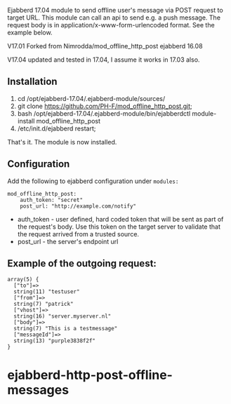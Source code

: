 Ejabberd 17.04 module to send offline user's message via POST request to target URL.
This module can call an api to send e.g. a push message. 
The request body is in application/x-www-form-urlencoded format. See the example below.

V17.01
Forked from Nimrodda/mod_offline_http_post ejabberd 16.08

V17.04 updated and tested in 17.04, I assume it works in 17.03 also.

Installation
------------

1. cd /opt/ejabberd-17.04/.ejabberd-module/sources/
2. git clone https://github.com/PH-F/mod_offline_http_post.git;
3. bash /opt/ejabberd-17.04/.ejabberd-module/bin/ejabberdctl module-install mod_offline_http_post
4. /etc/init.d/ejabberd restart;

That's it. The module is now installed.

Configuration
-------------

Add the following to ejabberd configuration under `modules:`

```
mod_offline_http_post:
    auth_token: "secret"
    post_url: "http://example.com/notify"
```

-    auth_token - user defined, hard coded token that will be sent as part of the request's body. Use this token on the target server to validate that the request arrived from a trusted source.
-    post_url - the server's endpoint url

Example of the outgoing request:
--------------------------------

```
array(5) {
  ["to"]=>
  string(11) "testuser"
  ["from"]=>
  string(7) "patrick"
  ["vhost"]=>
  string(16) "server.myserver.nl"
  ["body"]=>
  string(7) "This is a testmessage"
  ["messageId"]=>
  string(13) "purple3838f2f"
}
```

# ejabberd-http-post-offline-messages
